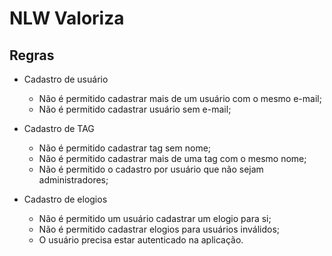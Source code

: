 # NLW Valoriza

## Regras

- Cadastro de usuário
    - Não é permitido cadastrar mais de um usuário com o mesmo e-mail;
    - Não é permitido cadastrar usuário sem e-mail;
    
- Cadastro de TAG
    - Não é permitido cadastrar tag sem nome;
    - Não é permitido cadastrar mais de uma tag com o mesmo nome;
    - Não é permitido o cadastro por usuário que não sejam administradores;

- Cadastro de elogios
    - Não é permitido um usuário cadastrar um elogio para si;
    - Não é permitido cadastrar elogios para usuários inválidos;
    - O usuário precisa estar autenticado na aplicação.